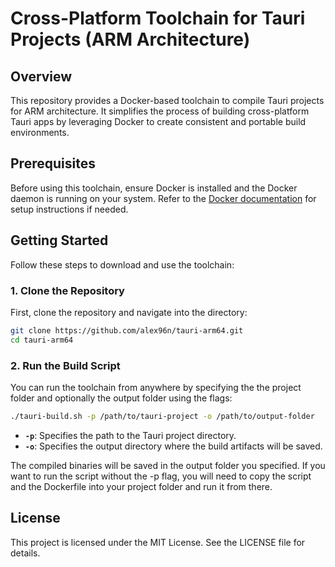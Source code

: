 # Cross-Platform Toolchain for Tauri Projects (ARM Architecture)

## Overview

This repository provides a Docker-based toolchain to compile Tauri projects for ARM architecture. It simplifies the process of building cross-platform Tauri apps by leveraging Docker to create consistent and portable build environments.

## Prerequisites

Before using this toolchain, ensure Docker is installed and the Docker daemon is running on your system. Refer to the [Docker documentation](https://docs.docker.com/get-started/) for setup instructions if needed.

## Getting Started

Follow these steps to download and use the toolchain:

### 1. Clone the Repository

First, clone the repository and navigate into the directory:

```bash
git clone https://github.com/alex96n/tauri-arm64.git
cd tauri-arm64
```

### 2. Run the Build Script

You can run the toolchain from anywhere by specifying the the project folder and optionally the output folder using the flags:

```bash
./tauri-build.sh -p /path/to/tauri-project -o /path/to/output-folder
```

- **`-p`**: Specifies the path to the Tauri project directory.
- **`-o`**: Specifies the output directory where the build artifacts will be saved.

The compiled binaries will be saved in the output folder you specified. If you want to run the script without the -p flag, you will need to copy the script and the Dockerfile into your project folder and run it from there.

## License

This project is licensed under the MIT License. See the LICENSE file for details.

